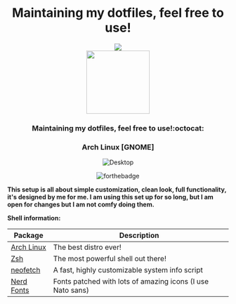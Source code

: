 <div align="center">
  
# Maintaining my dotfiles, feel free to use!
<img src="https://img.shields.io/github/license/dnikoloski/dotfiles"/>
</div>

<div align="center">

<img src="https://github.com/dnikoloski/dotfiles/blob/master/screenshot/tux.png" align="center" width="144px" height="144px"/>

### Maintaining my dotfiles, feel free to use!:octocat:

</div>

<div align="center">
  
### Arch Linux [GNOME]

![Desktop](https://github.com/dnikoloski/dotfiles/blob/master/screenshot/desktop.png)

![forthebadge](https://forthebadge.com/images/badges/built-with-love.svg)
</div>

**This setup is all about simple customization, clean look, full functionality, it's designed by me for me.
I am using this set up for so long, but I am open for changes but I am not comfy doing them.**

**Shell information:**

| Package                                                  | Description                                                      |
|----------------------------------------------------------|------------------------------------------------------------------|
| [Arch Linux](https://www.archlinux.org/)                 | The best distro ever!                                            |
| [Zsh](https://github.com/zsh-users/zsh)                  | The most powerful shell out there!                               |
| [neofetch](https://github.com/dylanaraps/neofetch)       | A fast, highly customizable system info script                   |
| [Nerd Fonts](https://github.com/ryanoasis/nerd-fonts)    | Fonts patched with lots of amazing icons (I use Nato sans)       |
